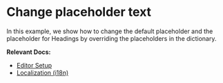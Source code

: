 # Change placeholder text

In this example, we show how to change the default placeholder and the placeholder for Headings by overriding the placeholders in the dictionary.

**Relevant Docs:**

- [Editor Setup](/docs/editor-basics/setup)
- [Localization (i18n)](/examples/basic/localization)

